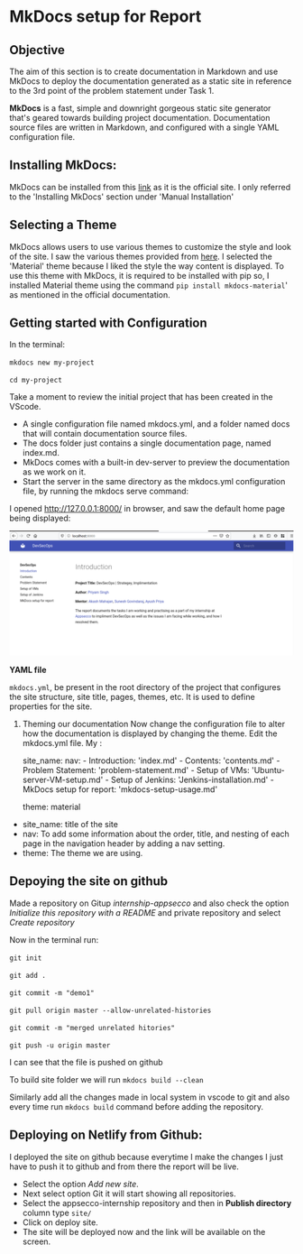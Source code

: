 # MkDocs setup for Report

## Objective

The aim of this section is to create documentation in Markdown and use MkDocs to deploy the documentation generated as a static site in reference to the 3rd point of the problem statement under Task 1.

**MkDocs** is a fast, simple and downright gorgeous static site generator that's geared towards building project documentation. Documentation source files are written in Markdown, and configured with a single YAML configuration file.

## Installing MkDocs:

MkDocs can be installed from this [link](https://www.mkdocs.org/) as it is the official site.  I only referred to the 'Installing MkDocs' section under 'Manual Installation' 

## Selecting a Theme

MkDocs allows users to use various themes to customize the style and look of the site. I saw the various themes provided from [here](https://github.com/mkdocs/mkdocs/wiki/MkDocs-Themes).  I selected the 'Material' theme because I liked the style the way content is displayed. To use this theme with MkDocs, it is required to be installed with pip so, I installed Material theme using the command `pip install mkdocs-material`' as mentioned in the official documentation.

## Getting started with Configuration

In the terminal:

`mkdocs new my-project`

`cd my-project`

Take a moment to review the initial project that has been created in the VScode.

* A single configuration file named mkdocs.yml, and a folder named docs that will contain documentation source files.
* The docs folder just contains a single documentation page, named index.md.
* MkDocs comes with a built-in dev-server to preview the documentation as we work on it.
* Start the server in the same directory as the mkdocs.yml configuration file, by running the mkdocs serve command:

I opened http://127.0.0.1:8000/ in browser, and saw the default home page being displayed:

![](Images/localhost.png)

**YAML file**

```mkdocs.yml```, be present in the root directory of the project that configures the site structure, site title, pages, themes, etc. It is used to define properties for the site.
  1. Theming our documentation
Now change the configuration file to alter how the documentation is displayed by changing the theme. Edit the mkdocs.yml file. My :

        site_name: <DevSecOps>
        nav:
            - Introduction: 'index.md'
            - Contents: 'contents.md'
            - Problem Statement: 'problem-statement.md'
            - Setup of VMs: 'Ubuntu-server-VM-setup.md'
            - Setup of Jenkins: 'Jenkins-installation.md'
            - MkDocs setup for report: 'mkdocs-setup-usage.md'

        theme: material

* site_name: title of the site
* nav:  To add some information about the order, title, and nesting of each page in the navigation header by adding a nav setting.
* theme: The theme we are using.

## Depoying the site on github

Made a repository on Gitup *internship-appsecco* and also check the option *Initialize this repository with a README* and private repository and select *Create repository*

Now in the terminal run:

```git init```

```git add .```

```git commit -m "demo1"```

```git pull origin master --allow-unrelated-histories```

```git commit -m "merged unrelated hitories"```

```git push -u origin master```

I can see that the file is pushed on github

To build site folder we will run 
`mkdocs build --clean`

Similarly add all the changes made in local system in vscode to git and also every time run `mkdocs build` command before adding the repository.

## Deploying on Netlify from Github:

I deployed the site on github because everytime I make the changes I just have to push it to github and from there the report will be live.

* Select the option *Add new site*.
* Next select option Git it will start showing all repositories. 
* Select the appsecco-internship repository and then in **Publish directory** column type `site/`
* Click on deploy site.
* The site will be deployed now and the link will be available on the screen.